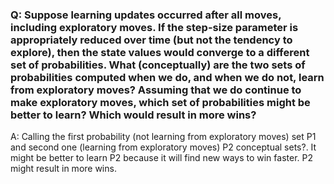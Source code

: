 ### Q: Suppose learning updates occurred after all moves, including exploratory moves. If the step-size parameter is appropriately reduced over time (but not the tendency to explore), then the state values would converge to a different set of probabilities. What (conceptually) are the two sets of probabilities computed when we do, and when we do not, learn from exploratory moves? Assuming that we do continue to make exploratory moves, which set of probabilities might be better to learn? Which would result in more wins?

A:
Calling the first probability (not learning from exploratory moves) set P1 and second one (learning from exploratory moves) P2
conceptual sets?. It might be better to learn P2 because it will find new ways to win faster. P2 might result in more wins.
